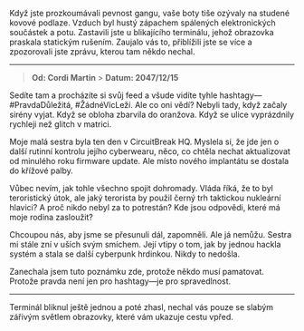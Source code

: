 Když jste prozkoumávali pevnost gangu, vaše boty tiše ozývaly na studené kovové podlaze. Vzduch byl hustý zápachem spálených elektronických součástek a potu. Zastavili jste u blikajícího terminálu, jehož obrazovka praskala statickým rušením. Zaujalo vás to, přiblížili jste se více a zpozorovali jste zprávu, kterou tam někdo nechal.

---

> **Od: Cordi Martin** > **Datum: 2047/12/15**

Sedíte tam a procházíte si svůj feed a všude vidíte tyhle hashtagy—#PravdaDůležitá, #ŽádnéVícLeží. Ale co oni vědí? Nebyli tady, když začaly sirény vyjat. Když se obloha zbarvila do oranžova. Když se ulice vyprázdnily rychleji než glitch v matrici.

Moje malá sestra byla ten den v CircuitBreak HQ. Myslela si, že jde jen o další rutinní kontrolu jejího cyberwearu, něco, co chtěla nechat aktualizovat od minulého roku firmware update. Ale místo nového implantátu se dostala do křížové palby.

Vůbec nevím, jak tohle všechno spojit dohromady. Vláda říká, že to byl teroristický útok, ale jaký terorista by použil černý trh taktickou nukleární hlavici? A proč nikdo nebyl za to potrestán? Kde jsou odpovědi, které má moje rodina zasloužit?

Chcoupou nás, aby jsme se přesunuli dál, zapomněli. Ale já nemůžu. Sestra mi stále zní v uších svým smíchem. Její vtipy o tom, jak by jednou hackla systém a stala se další cyberpunk hrdinkou. Nikdy to nedošla.

Zanechala jsem tuto poznámku zde, protože někdo musí pamatovat. Protože pravda není jen pro hashtagy—je pro spravedlnost.

---

Terminál bliknul ještě jednou a poté zhasl, nechal vás pouze se slabým zářivým světlem obrazovky, které vám ukazuje cestu vpřed.
